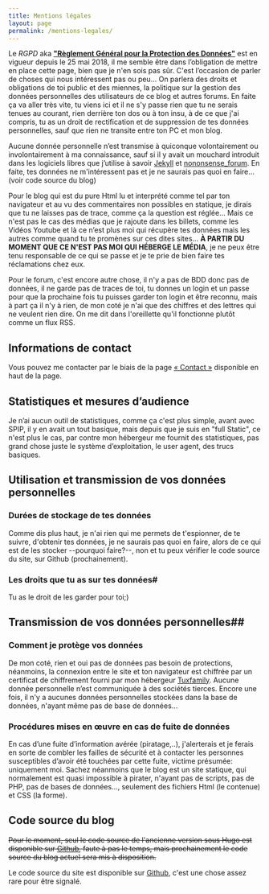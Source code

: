 ```yaml
---
title: Mentions légales
layout: page
permalink: /mentions-legales/
---
```


Le *RGPD* aka **["Règlement Général pour la Protection des Données"](https://fr.wikipedia.org/wiki/R%C3%A8glement_g%C3%A9n%C3%A9ral_sur_la_protection_des_donn%C3%A9es)** est en vigueur depuis le 25 mai 2018, il me semble être dans l’obligation de mettre en place cette page, bien que je n'en sois pas sûr. C'est l’occasion de parler de choses qui nous intéressent pas ou peu... On parlera des droits et obligations de toi public et des miennes, la politique sur la gestion des données personnelles des utilisateurs de ce blog et autres forums. En faite ça va aller très vite, tu viens ici et il ne s'y passe rien que tu ne serais tenues au courant, rien derrière ton dos ou à ton insu, à de ce que j'ai compris, tu as un droit de rectification et de suppression de tes données personnelles, sauf que rien ne transite entre ton PC et mon blog.

Aucune donnée personnelle n’est transmise à quiconque volontairement ou involontairement à ma connaissance, sauf si il y avait un mouchard introduit dans les logiciels libres que j’utilise à savoir [Jekyll](https://jekyllrb.com/) et [nononsense_forum](http://camendesign.com/nononsense_forum). En faite, tes données ne m'intéressent pas et je ne saurais pas quoi en faire... (voir code source du blog)

Pour le blog qui est du pure Html lu et interprété comme tel par ton navigateur et au vu des commentaires non possibles en statique, je dirais que tu ne laisses pas de trace, comme ça la question est réglée... Mais ce n'est pas le cas des médias que je rajoute dans les billets, comme les Vidéos Youtube et là ce n’est plus moi qui récupère tes données mais les autres comme quand tu te promènes sur ces dites sites... **À PARTIR DU MOMENT QUE CE N'EST PAS MOI QUI HÉBERGE LE MÉDIA**, je ne peux être tenu responsable de ce qui se passe et je te prie de bien faire tes réclamations chez eux.

Pour le forum, c'est encore autre chose, il n'y a pas de BDD donc pas de données, il ne garde pas de traces de toi, tu donnes un login et un passe pour que la prochaine fois tu puisses garder ton login et être reconnu, mais à part ça il n'y à rien, de mon coté je n'ai que des chiffres et des lettres qui ne veulent rien dire. On me dit dans l'oreillette qu'il fonctionne plutôt comme un flux RSS.

## Informations de contact

Vous pouvez me contacter par le biais de la page [« Contact »](https://passiongnulinux.tuxfamily.org/contact/) disponible en haut de la page.

## Statistiques et mesures d’audience

Je n’ai aucun outil de statistiques, comme ça c'est plus simple, avant avec SPIP, il y en avait un tout basique, mais depuis que je suis en "full Static", ce n'est plus le cas, par contre mon hébergeur me fournit des statistiques, pas grand chose juste le système d’exploitation, le user agent, des trucs basiques.

## Utilisation et transmission de vos données personnelles

### Durées de stockage de tes données

Comme dis plus haut, je n'ai rien qui me permets de t'espionner, de te suivre, d'obtenir tes données, je ne saurais pas quoi en faire, alors de ce qui est de les stocker --pourquoi faire?--, non et tu peux vérifier le code source du site, sur Github (prochainement).

### Les droits que tu as sur tes données#

Tu as le droit de les garder pour toi;)

## Transmission de vos données personnelles##

### Comment je protège vos données

De mon coté, rien et oui pas de données pas besoin de protections, néanmoins, la connexion entre le site et ton navigateur est chiffrée par un certificat de chiffrement fourni par mon hébergeur [Tuxfamily](https://www.tuxfamily.org/fr/main). Aucune donnée personnelle n’est communiquée à des sociétés tierces. Encore une fois, il n'y a aucunes données personnelles stockées dans la base de données, n'ayant même pas de base de données...

### Procédures mises en œuvre en cas de fuite de données

En cas d’une fuite d’information avérée (piratage,..), j'alerterais et je ferais en sorte de combler les failles de sécurité et à contacter les personnes susceptibles d’avoir été touchées par cette fuite, victime présumée: uniquement moi. Sachez néanmoins que le blog est un site statique, qui normalement est quasi impossible à pirater, n'ayant pas de scripts, pas de PHP, pas de bases de données..., seulement des fichiers Html (le contenue) et CSS (la forme).


## Code source du blog

~~Pour le moment, seul le code source de l'ancienne version sous Hugo est disponible sur [Github](https://github.com/Passionlinux/blog-generate), faute à pas le temps, mais prochainement le code source du blog actuel sera mis à disposition.~~

Le code source du site est disponible sur [Github](https://github.com/Passionlinux/blog-generate), c'est une chose assez rare pour être signalé.
